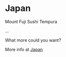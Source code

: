# Japan

Mount Fuji
Sushi
Tempura

...

What more could you want?

More info at [Japan](https://en.wikipedia.org/wiki/Japan])